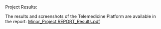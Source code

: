 Project Results:

The results and screenshots of the Telemedicine Platform are available in the report: 
[Minor_Project REPORT_Results.pdf](https://github.com/user-attachments/files/22347244/Minor_Project.REPORT_Results.pdf)
